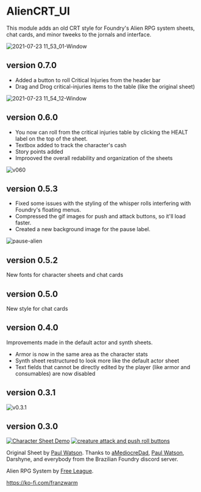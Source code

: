 # AlienCRT_UI

This module adds an old CRT style for Foundry's Alien RPG system sheets, chat cards, and minor tweeks to the jornals and interface.

![2021-07-23 11_53_01-Window](https://user-images.githubusercontent.com/80177177/126800429-a6148bc3-cb5c-43fb-a514-4d78618f372a.png)

## version 0.7.0
- Added a button to roll Critical Injuries from the header bar
- Drag and Drog critical-injuries items to the table (like the original sheet)

![2021-07-23 11_54_12-Window](https://user-images.githubusercontent.com/80177177/126800636-3ab6a6ab-85fc-40c1-bde3-d66662f49f40.png)

## version 0.6.0
- You now can roll from the critical injuries table by clicking the HEALT label on the top of the sheet.
- Textbox added to track the character's cash
- Story points added
- Improoved the overall redability and organization of the sheets

![v060](https://user-images.githubusercontent.com/80177177/117588474-e1688200-b0f9-11eb-88d7-c060d8b99da1.gif)

## version 0.5.3
- Fixed some issues with the styling of the whisper rolls interfering with Foundry's floating menus.
- Compressed the gif images for push and attack buttons, so it'll load faster.
- Created a new background image for the pause label.

![pause-alien](https://user-images.githubusercontent.com/80177177/112558299-31d78a80-8dad-11eb-8d4a-a54b43c88382.gif)


## version 0.5.2
New fonts for character sheets and chat cards


## version 0.5.0
New style for chat cards


## version 0.4.0
Improvements made in the default actor and synth sheets.
- Armor is now in the same area as the character stats
- Synth sheet restructured to look more like the default actor sheet
- Text fields that cannot be directly edited by the player (like armor and consumables) are now disabled


## version 0.3.1
![v0.3.1](https://user-images.githubusercontent.com/80177177/111000505-eb237280-8360-11eb-9b30-aea0fbf73db7.png)


## version 0.3.0
[![Character Sheet Demo](https://user-images.githubusercontent.com/80177177/111000457-db0b9300-8360-11eb-971f-197d15276c80.jpg)](https://www.youtube.com/watch?v=PRKb6gNFzmY) [![creature attack and push roll buttons](https://user-images.githubusercontent.com/80177177/111000762-67b65100-8361-11eb-9679-fb90dd1598a7.jpg)](https://www.youtube.com/watch?v=RrLbk72iUk0)



Original Sheet by [Paul Watson](https://github.com/pwatson100/).
Thanks to [aMediocreDad](https://github.com/aMediocreDad), [Paul Watson](https://github.com/pwatson100/), Darshyne, and everybody from the Brazilian Foundry discord server.

Alien RPG System by [Free League](https://frialigan.se/en/games/alien/).

https://ko-fi.com/franzwarm




